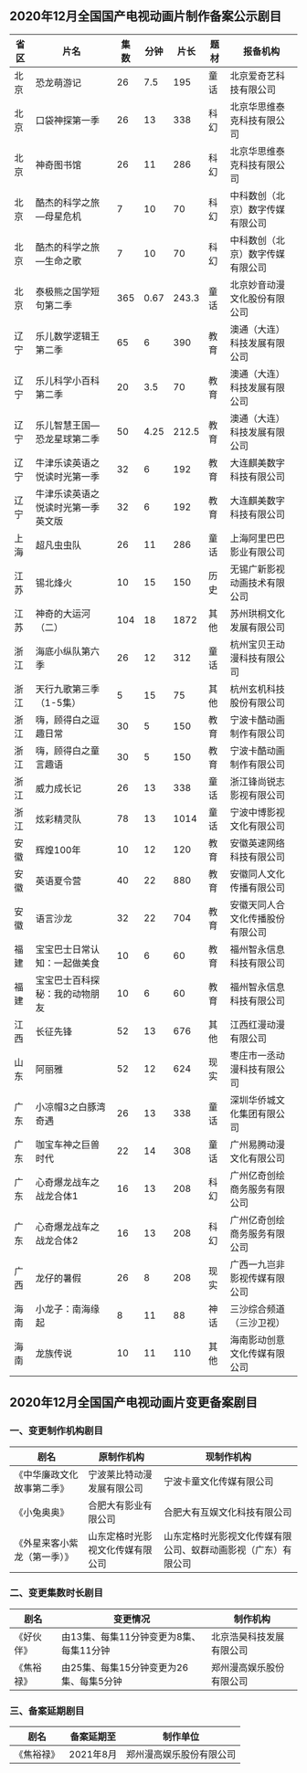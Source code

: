 ## 2020年12月全国国产电视动画片制作备案公示剧目
 省区 | 片名 | 集数 | 分钟 | 片长 | 题材 | 报备机构 
---|---|---|---|---|---|---
 北京 | 恐龙萌游记 | 26 | 7.5 | 195 | 童话 | 北京爱奇艺科技有限公司 
 北京 | 口袋神探第一季 | 26 | 13 | 338 | 科幻 | 北京华思维泰克科技有限公司 
 北京 | 神奇图书馆 | 26 | 11 | 286 | 科幻 | 北京华思维泰克科技有限公司 
 北京 | 酷杰的科学之旅—母星危机 | 7 | 10 | 70 | 科幻 | 中科数创（北京）数字传媒有限公司 
 北京 | 酷杰的科学之旅—生命之歌 | 7 | 10 | 70 | 科幻 | 中科数创（北京）数字传媒有限公司 
 北京 | 泰极熊之国学短句第二季 | 365 | 0.67 | 243.3 | 童话 | 北京妙音动漫文化股份有限公司 
 辽宁 | 乐儿数学逻辑王第二季 | 65 | 6 | 390 | 教育 | 澳通（大连）科技发展有限公司 
 辽宁 | 乐儿科学小百科第二季 | 20 | 3.5 | 70 | 教育 | 澳通（大连）科技发展有限公司 
 辽宁 | 乐儿智慧王国—恐龙星球第二季 | 50 | 4.25 | 212.5 | 教育 | 澳通（大连）科技发展有限公司 
 辽宁 | 牛津乐读英语之悦读时光第一季 | 32 | 6 | 192 | 教育 | 大连麒美数字科技有限公司 
 辽宁 | 牛津乐读英语之悦读时光第一季英文版 | 32 | 6 | 192 | 教育 | 大连麒美数字科技有限公司 
 上海 | 超凡虫虫队 | 26 | 11 | 286 | 童话 | 上海阿里巴巴影业有限公司 
 江苏 | 锡北烽火 | 10 | 15 | 150 | 历史 | 无锡广新影视动画技术有限公司 
 江苏 | 神奇的大运河（二） | 104 | 18 | 1872 | 其他 | 苏州珙桐文化发展有限公司 
 浙江 | 海底小纵队第六季 | 26 | 12 | 312 | 童话 | 杭州宝贝王动漫科技有限公司 
 浙江 | 天行九歌第三季（1-5集） | 5 | 15 | 75 | 其他 | 杭州玄机科技股份有限公司 
 浙江 | 嗨，顾得白之逗趣日常 | 30 | 5 | 150 | 教育 | 宁波卡酷动画制作有限公司 
 浙江 | 嗨，顾得白之童言趣语 | 30 | 5 | 150 | 教育 | 宁波卡酷动画制作有限公司 
 浙江 | 威力成长记 | 26 | 13 | 338 | 童话 | 浙江锋尚锐志影视有限公司 
 浙江 | 炫彩精灵队 | 78 | 13 | 1014 | 童话 | 宁波中博影视文化有限公司 
 安徽 | 辉煌100年 | 10 | 12 | 120 | 教育 | 安徽英速网络科技有限公司 
 安徽 | 英语夏令营 | 40 | 22 | 880 | 教育 | 安徽同人文化传播有限公司 
 安徽 | 语言沙龙 | 32 | 22 | 704 | 教育 | 安徽天同人合文化传播股份有限公司 
 福建 | 宝宝巴士日常认知：一起做美食 | 10 | 6 | 60 | 教育 | 福州智永信息科技有限公司 
 福建 | 宝宝巴士百科探秘：我的动物朋友 | 10 | 6 | 60 | 教育 | 福州智永信息科技有限公司 
 江西 | 长征先锋 | 52 | 13 | 676 | 其他 | 江西红漫动漫有限公司 
 山东 | 阿丽雅 | 52 | 12 | 624 | 现实 | 枣庄市一丞动漫科技有限公司 
 广东 | 小凉帽3之白豚湾奇遇 | 26 | 13 | 338 | 童话 | 深圳华侨城文化集团有限公司 
 广东 | 咖宝车神之巨兽时代 | 22 | 14 | 308 | 童话 | 广州易腾动漫文化有限公司 
 广东 | 心奇爆龙战车之战龙合体1 | 16 | 13 | 208 | 科幻 | 广州亿奇创绘商务服务有限公司 
 广东 | 心奇爆龙战车之战龙合体2 | 16 | 13 | 208 | 科幻 | 广州亿奇创绘商务服务有限公司 
 广西 | 龙仔的暑假 | 26 | 8 | 208 | 现实 | 广西一九岂非影视传媒有限公司 
 海南 | 小龙子：南海缘起 | 8 | 11 | 88 | 神话 | 三沙综合频道（三沙卫视） 
 海南 | 龙族传说 | 10 | 11 | 110 | 其他 | 海南影动创意文化传媒有限公司 

## 2020年12月全国国产电视动画片变更备案剧目
### 一、变更制作机构剧目
 剧名 | 原制作机构 | 现制作机构 
---|---|---
 《中华廉政文化故事第二季》 | 宁波莱比特动漫发展有限公司 | 宁波卡童文化传媒有限公司 
 《小兔奥奥》 | 合肥大有影业有限公司 | 合肥大有互娱文化科技有限公司 
 《外星来客小紫龙（第一季）》 | 山东定格时光影视文化传媒有限公司 | 山东定格时光影视文化传媒有限公司、蚁群动画影视（广东）有限公司 

### 二、变更集数时长剧目
 剧名 | 变更情况 | 制作机构 
---|---|---
 《好伙伴》 | 由13集、每集11分钟变更为8集、每集11分钟 | 北京浩昊科技发展有限公司 
 《焦裕禄》 | 由25集、每集15分钟变更为26集、每集5分钟 | 郑州漫高娱乐股份有限公司 

### 三、备案延期剧目
 剧名 | 备案延期至 | 制作单位 
---|---|---
 《焦裕禄》 | 2021年8月 | 郑州漫高娱乐股份有限公司 
